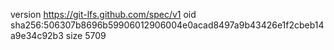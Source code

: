 version https://git-lfs.github.com/spec/v1
oid sha256:506307b8696b59906012906004e0acad8497a9b43426e1f2cbeb14a9e34c92b3
size 5709
